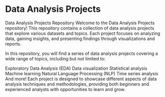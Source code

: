 # Data Analysis Projects
Data Analysis Projects Repository
Welcome to the Data Analysis Projects repository! This repository contains a collection of data analysis projects that explore various datasets and topics. Each project focuses on analyzing data, gaining insights, and presenting findings through visualizations and reports.

In this repository, you will find a series of data analysis projects covering a wide range of topics, including but not limited to:

Exploratory Data Analysis (EDA)
Data visualization
Statistical analysis
Machine learning
Natural Language Processing (NLP)
Time series analysis
And more!
Each project is designed to showcase different aspects of data analysis techniques and methodologies, providing both beginners and experienced analysts with opportunities to learn and grow.
